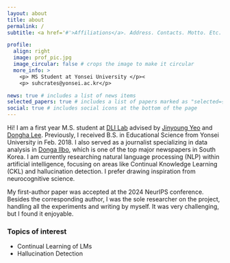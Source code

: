 ```yaml
---
layout: about
title: about
permalink: /
subtitle: <a href='#'>Affiliations</a>. Address. Contacts. Motto. Etc.

profile:
  align: right
  image: prof_pic.jpg
  image_circular: false # crops the image to make it circular
  more_info: >
    <p> MS Student at Yonsei University </p><
    <p> suhcrates@yonsei.ac.kr</p>

news: true # includes a list of news items
selected_papers: true # includes a list of papers marked as "selected={true}"
social: true # includes social icons at the bottom of the page
---
```


Hi! I am a first year M.S. student at <a href="https://diyonsei.notion.site/">DLI Lab</a> advised by <a href="https://jinyeo.weebly.com/">Jinyoung Yeo</a> and <a href="https://donalee.github.io/">Dongha Lee</a>. Previously, I received B.S. in Educational Science from Yonsei University in Feb. 2018. I also served as a  journalist specializing in data analysis in <a href="https://www.donga.com/">Donga Ilbo</a>, which is one of the top major newspapers in South Korea.
I am currently researching natural language processing (NLP) within artificial intelligence, focusing on areas like Continual Knowledge Learning (CKL) and hallucination detection. I prefer drawing inspiration from neurocognitive science.

My first-author paper was accepted at the 2024 NeurIPS conference. Besides the corresponding author, I was the sole researcher on the project, handling all the experiments and writing by myself. It was very challenging, but I found it enjoyable.

### Topics of interest
- Continual Learning of LMs
- Hallucination Detection
